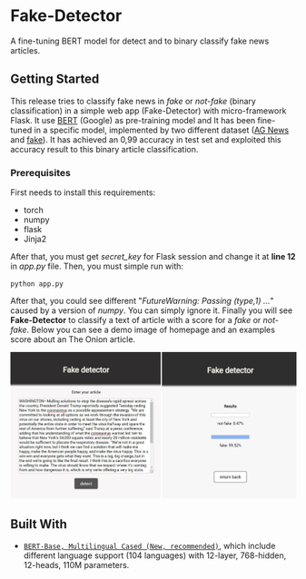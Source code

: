 # Fake-Detector
 A fine-tuning BERT model for detect and to binary classify fake news articles.
 
 
## Getting Started
This release tries to classify fake news in *fake* or *not-fake* (binary classification) in a simple web app (Fake-Detector) with micro-framework Flask. It use [BERT](https://github.com/google-research/bert) (Google) as pre-training model and It has been fine-tuned in a specific model, implemented by two different dataset ([AG News](https://s3.amazonaws.com/fast-ai-nlp/ag_news_csv.tgz) and [fake](https://www.kaggle.com/mrisdal/fake-news/)). It has achieved an 0,99 accuracy in test set and exploited this accuracy result to this binary article classification.


### Prerequisites
First needs to install this requirements:
* torch
* numpy
* flask
* Jinja2

After that, you must get *secret_key* for Flask session and change it at **line 12** in *app.py* file. Then, you must simple run with:
```
python app.py
```
After that, you could see different "*FutureWarning: Passing (type,1) ...*" caused by a version of *numpy*. You can simply ignore it. Finally you will see **Fake-Detector** to classify a text of article with a score for a *fake*  or *not-fake*.
Below you can see a demo image of homepage and an examples score about an The Onion article.
<br/>

![](demo/demo.png)

## Built With
* [`BERT-Base, Multilingual Cased (New, recommended)`](https://storage.googleapis.com/bert_models/2018_11_23/multi_cased_L-12_H-768_A-12.zip), which include different language support (104 languages) with 12-layer, 768-hidden, 12-heads, 110M parameters.
